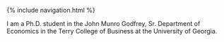 {% include navigation.html %}

I am a Ph.D. student in the John Munro Godfrey, Sr. Department of Economics in the Terry College of Business at the University of Georgia. 

